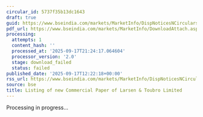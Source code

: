 ```yaml
---
circular_id: 5737f35b13dc1643
draft: true
guid: https://www.bseindia.com/markets/MarketInfo/DispNoticesNCirculars.aspx?Noticeid={8979D5CA-053E-4988-840A-B3E2301D433A}&noticeno=20250917-34&dt=09/17/2025&icount=34&totcount=57&flag=0
pdf_url: https://www.bseindia.com/markets/MarketInfo/DownloadAttach.aspx?id=20250917-34&attachedId=
processing:
  attempts: 1
  content_hash: ''
  processed_at: '2025-09-17T21:24:17.064604'
  processor_version: '2.0'
  stage: download_failed
  status: failed
published_date: '2025-09-17T12:22:18+00:00'
rss_url: https://www.bseindia.com/markets/MarketInfo/DispNoticesNCirculars.aspx?Noticeid={8979D5CA-053E-4988-840A-B3E2301D433A}&noticeno=20250917-34&dt=09/17/2025&icount=34&totcount=57&flag=0
source: bse
title: Listing of new Commercial Paper of Larsen & Toubro Limited
---
```


Processing in progress...